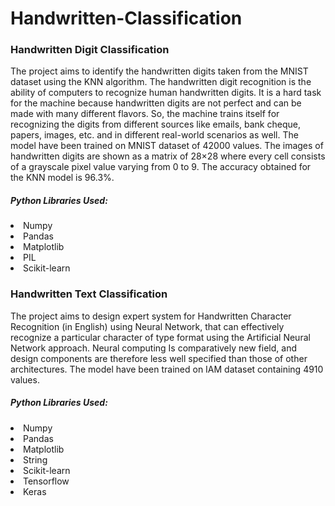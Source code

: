 # Handwritten-Classification
### Handwritten Digit Classification
The project aims to identify the handwritten digits taken from the MNIST dataset using the KNN algorithm. The handwritten digit recognition is the ability of computers to recognize human handwritten digits. It is a hard task for the machine because handwritten digits are not perfect and can be made with many different flavors. So, the machine trains itself for recognizing the digits from different sources like emails, bank cheque, papers, images, etc. and in different real-world scenarios as well. 
The model have been trained on MNIST dataset of 42000 values. The images of handwritten digits are shown as a matrix of 28×28 where every cell consists of a grayscale pixel value varying from 0 to 9. The accuracy obtained for the KNN model is 96.3%.

##### Python Libraries Used: 
<li> Numpy
<li> Pandas
<li> Matplotlib
<li> PIL
<li> Scikit-learn
  
  
  
### Handwritten Text Classification
The project aims to design expert system for Handwritten Character Recognition (in English) using Neural Network, that can effectively recognize a particular character of type format using the Artificial Neural Network approach. Neural computing Is comparatively new field, and design components are therefore less well specified than those of other architectures. The model have been trained on IAM dataset containing 4910 values.
  
##### Python Libraries Used: 
<li> Numpy
<li> Pandas
<li> Matplotlib
<li> String
<li> Scikit-learn
<li> Tensorflow
<li> Keras
